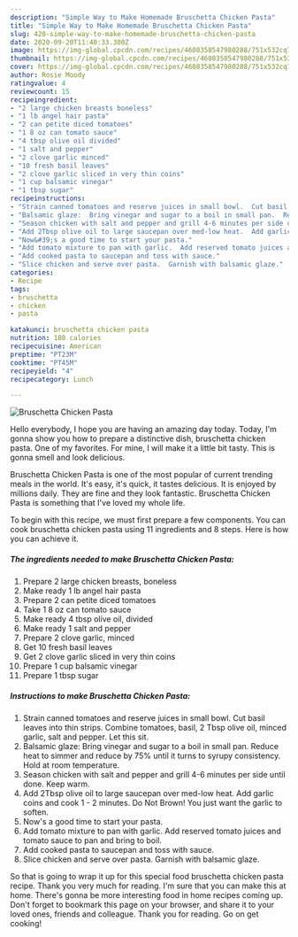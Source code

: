 ```yaml
---
description: "Simple Way to Make Homemade Bruschetta Chicken Pasta"
title: "Simple Way to Make Homemade Bruschetta Chicken Pasta"
slug: 420-simple-way-to-make-homemade-bruschetta-chicken-pasta
date: 2020-09-20T11:40:33.300Z
image: https://img-global.cpcdn.com/recipes/4608358547980288/751x532cq70/bruschetta-chicken-pasta-recipe-main-photo.jpg
thumbnail: https://img-global.cpcdn.com/recipes/4608358547980288/751x532cq70/bruschetta-chicken-pasta-recipe-main-photo.jpg
cover: https://img-global.cpcdn.com/recipes/4608358547980288/751x532cq70/bruschetta-chicken-pasta-recipe-main-photo.jpg
author: Rosie Moody
ratingvalue: 4
reviewcount: 15
recipeingredient:
- "2 large chicken breasts boneless"
- "1 lb angel hair pasta"
- "2 can petite diced tomatoes"
- "1 8 oz can tomato sauce"
- "4 tbsp olive oil divided"
- "1 salt and pepper"
- "2 clove garlic minced"
- "10 fresh basil leaves"
- "2 clove garlic sliced in very thin coins"
- "1 cup balsamic vinegar"
- "1 tbsp sugar"
recipeinstructions:
- "Strain canned tomatoes and reserve juices in small bowl.  Cut basil leaves into thin strips.  Combine tomatoes, basil, 2 Tbsp olive oil, minced garlic, salt and pepper.  Let this sit."
- "Balsamic glaze:  Bring vinegar and sugar to a boil in small pan.  Reduce heat to simmer and reduce by 75% until it turns to syrupy consistency.  Hold at room temperature."
- "Season chicken with salt and pepper and grill 4-6 minutes per side until done.  Keep warm."
- "Add 2Tbsp olive oil to large saucepan over med-low heat.  Add garlic coins and cook 1 - 2 minutes.  Do Not Brown!  You just want the garlic to soften."
- "Now&#39;s a good time to start your pasta."
- "Add tomato mixture to pan with garlic.  Add reserved tomato juices and tomato sauce to pan and bring to boil."
- "Add cooked pasta to saucepan and toss with sauce."
- "Slice chicken and serve over pasta.  Garnish with balsamic glaze."
categories:
- Recipe
tags:
- bruschetta
- chicken
- pasta

katakunci: bruschetta chicken pasta 
nutrition: 180 calories
recipecuisine: American
preptime: "PT23M"
cooktime: "PT45M"
recipeyield: "4"
recipecategory: Lunch

---
```



![Bruschetta Chicken Pasta](https://img-global.cpcdn.com/recipes/4608358547980288/751x532cq70/bruschetta-chicken-pasta-recipe-main-photo.jpg)

Hello everybody, I hope you are having an amazing day today. Today, I'm gonna show you how to prepare a distinctive dish, bruschetta chicken pasta. One of my favorites. For mine, I will make it a little bit tasty. This is gonna smell and look delicious.



Bruschetta Chicken Pasta is one of the most popular of current trending meals in the world. It's easy, it's quick, it tastes delicious. It is enjoyed by millions daily. They are fine and they look fantastic. Bruschetta Chicken Pasta is something that I've loved my whole life.


To begin with this recipe, we must first prepare a few components. You can cook bruschetta chicken pasta using 11 ingredients and 8 steps. Here is how you can achieve it.

<!--inarticleads1-->

##### The ingredients needed to make Bruschetta Chicken Pasta:

1. Prepare 2 large chicken breasts, boneless
1. Make ready 1 lb angel hair pasta
1. Prepare 2 can petite diced tomatoes
1. Take 1 8 oz can tomato sauce
1. Make ready 4 tbsp olive oil, divided
1. Make ready 1 salt and pepper
1. Prepare 2 clove garlic, minced
1. Get 10 fresh basil leaves
1. Get 2 clove garlic sliced in very thin coins
1. Prepare 1 cup balsamic vinegar
1. Prepare 1 tbsp sugar




<!--inarticleads2-->

##### Instructions to make Bruschetta Chicken Pasta:

1. Strain canned tomatoes and reserve juices in small bowl.  Cut basil leaves into thin strips.  Combine tomatoes, basil, 2 Tbsp olive oil, minced garlic, salt and pepper.  Let this sit.
1. Balsamic glaze:  Bring vinegar and sugar to a boil in small pan.  Reduce heat to simmer and reduce by 75% until it turns to syrupy consistency.  Hold at room temperature.
1. Season chicken with salt and pepper and grill 4-6 minutes per side until done.  Keep warm.
1. Add 2Tbsp olive oil to large saucepan over med-low heat.  Add garlic coins and cook 1 - 2 minutes.  Do Not Brown!  You just want the garlic to soften.
1. Now&#39;s a good time to start your pasta.
1. Add tomato mixture to pan with garlic.  Add reserved tomato juices and tomato sauce to pan and bring to boil.
1. Add cooked pasta to saucepan and toss with sauce.
1. Slice chicken and serve over pasta.  Garnish with balsamic glaze.




So that is going to wrap it up for this special food bruschetta chicken pasta recipe. Thank you very much for reading. I'm sure that you can make this at home. There's gonna be more interesting food in home recipes coming up. Don't forget to bookmark this page on your browser, and share it to your loved ones, friends and colleague. Thank you for reading. Go on get cooking!
